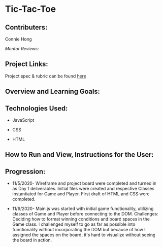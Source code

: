 # Tic-Tac-Toe


## Contributers:

Connie Hong

*Mentor Reviews:*

## Project Links:

Project spec & rubric can be found [here](https://frontend.turing.io/projects/module-1/tic-tac-toe-solo.html)

## Overview and Learning Goals:


## Technologies Used:

* JavaScript

* CSS

* HTML

## How to Run and View, Instructions for the User:

## Progression:

* 11/5/2020- Wireframe and project board were completed and turned in as Day 1 deliverables.  Initial files were created and respective Classes instantiated for Game and Player. First draft of HTML and CSS were completed.

* 11/6/2020- Main.js was started with initial game functionality, utilizing classes of Game and Player before connecting to the DOM.  Challenges: Deciding how to format winning conditions and board spaces in the Game class.  I challenged myself to go as far as possible into functionality without incorporating the DOM but because of how I assigned the spaces on the board, it's hard to visualize without seeing the board in action. 
